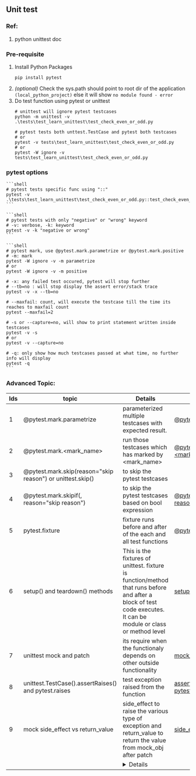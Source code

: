 ## Unit test

### Ref:
1. python unittest doc
   

### Pre-requisite
1. Install Python Packages
	```shell
	pip install pytest 
	```
2. *(optional)* Check the sys.path should point to root dir of the application `(local_python_project)` else
   it will show `no module found - error`
3. Do test function using pytest or unittest
	```shell
	# unittest will ignore pytest testcases 
	python -m unittest -v .\tests\test_learn_unittest\test_check_even_or_odd.py

	# pytest tests both unttest.TestCase and pytest both testcases
	# or
	pytest -v tests\test_learn_unittest\test_check_even_or_odd.py
	# or 
	pytest -W ignore -v tests\test_learn_unittest\test_check_even_or_odd.py
	```

### pytest options
    ```shell
    # pytest tests specific func using "::"
    pytest -v .\tests\test_learn_unittest\test_check_even_or_odd.py::test_check_even_or_odd
    ```

    ```shell
    # pytest tests with only "negative" or "wrong" keyword
    # -v: verbose, -k: keyword
    pytest -v -k "negative or wrong"
    ```

	```shell
	# pytest mark, use @pytest.mark.parametrize or @pytest.mark.positive
	# -m: mark
	pytest -W ignore -v -m parametrize
	# or
	pytest -W ignore -v -m positive

	# -x: any failed test occured, pytest will stop further
	# --tb=no : will stop display the assert error/stack trace
	pytest -v -x --tb=no

	# --maxfail: count, will execute the testcase till the time its reaches to maxfail count
	pytest --maxfail=2

	# -s or --capture=no, will show to print statement written inside testcases
	pytest -v -s 
	# or 
	pytest -v --capture=no

	# -q: only show how much testcases passed at what time, no further info will display
	pytest -q
	```
   
### Advanced Topic:
Ids | topic | Details | Remarks
--- | ----- | ------- | -------
1 | @pytest.mark.parametrize | parameterized multiple testcases with expected result. | [@pytest.mark.parametrize](tests/test_learn_unittest/test_check_even_or_odd.py)
2 | @pytest.mark.<mark_name> | run those testcases which has marked by <mark_name> | [@pytest.mark.<mark_name>](tests/test_learn_unittest/test_check_even_or_odd.py)
3 | @pytest.mark.skip(reason="skip reason") or unittest.skip() | to skip the pytest testcases | 
4 | @pytest.mark.skipif(<bool expression>, reason="skip reason") | to skip the pytest testcases based on bool expression | [@pytest.mark.skipif(<bool expression>, reason="skip reason")](tests/test_learn_unittest/test_check_even_or_odd.py)
5 | pytest.fixture | fixture runs before and after of the each and all test functions | [@pytest.fixture](tests/test_db/test_db.py)
6 | setup() and teardown() methods | This is the fixtures of unittest. fixture is function/method that runs before and after a block of test code executes. It can be module or class or method level | [setup() and teardown()](learn_unittest/check_jsondata_file.py)
7 | unittest mock and patch | its require when the functionaly depends on other outside functionality | [mock_&_patch](tests/test_learn_unittest/test_check_api_for_mocking.py)
8 | unittest.TestCase().assertRaises() and pytest.raises | test exception raised from the function | [assertRaises, pytest.raises](tests/test_learn_unittest/test_check_even_or_odd.py)
9 | mock side_effect vs return_value | side_effect to raise the various type of exception and return_value to return the value from mock_obj after patch | [side_effect](tests/test_learn_unittest/test_check_even_or_odd.py) [return_value](tests/test_learn_unittest/test_check_api_for_mocking.py)
<ids> | <topic> | <details> | <remarks>
